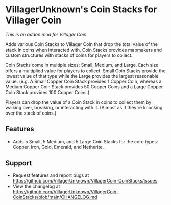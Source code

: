 # VillagerUnknown's Coin Stacks for Villager Coin

_This is an addon mod for Villager Coin._

Adds various Coin Stacks to Villager Coin that drop the total value of the stack in coins when interacted with. 
Coin Stacks provides mapmakers and custom structures with stacks of coins for players to collect.

Coin Stacks come in multiple sizes: Small, Medium, and Large. Each size offers a multiplied value for players to collect. 
Small Coin Stacks provide the lowest value of that type while the Large provides the largest reasonable value. 
(e.g. A Small Copper Coin Stack provides 1 Copper Coin, whereas a Medium Copper Coin Stack provides 50 Copper Coins 
and a Large Copper Coin Stack provides 100 Copper Coins.)

Players can drop the value of a Coin Stack in coins to collect them by walking over, breaking, or interacting with it. 
(Almost as if they're knocking over the stack of coins.)

## Features

* Adds 5 Small, 5 Medium, and 5 Large Coin Stacks for the core types: Copper, Iron, Gold, Emerald, and Netherite.

## Support

* Request features and report bugs at https://github.com/VillagerUnknown/VillagerCoin-CoinStacks/issues
* View the changelog at https://github.com/VillagerUnknown/VillagerCoin-CoinStacks/blob/main/CHANGELOG.md